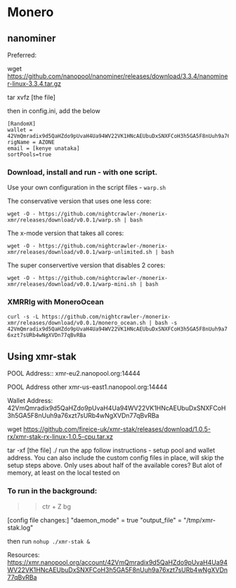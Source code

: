 # Monero

## nanominer

Preferred:

wget https://github.com/nanopool/nanominer/releases/download/3.3.4/nanominer-linux-3.3.4.tar.gz

tar xvfz [the file]

then in config.ini, add the below

```
[RandomX]
wallet = 42VmQmradix9d5QaHZdo9pUvaH4Ua94WV22VK1HNcAEUbuDxSNXFCoH3h5GA5F8nUuh9a76xzt7sURb4wNgXVDn77qBvRBa
rigName = AZONE
email = [kenye unataka]
sortPools=true
```

### Download, install and run - with one script.
Use your own configuration in the script files - `warp.sh`

The conservative version that uses one less core: 

`wget -O - https://github.com/nightcrawler-/monerix-xmr/releases/download/v0.0.1/warp.sh | bash`

The x-mode version that takes all cores:

`wget -O - https://github.com/nightcrawler-/monerix-xmr/releases/download/v0.0.1/warp-unlimited.sh | bash`

The super conservertive version that disables 2 cores:

`wget -O - https://github.com/nightcrawler-/monerix-xmr/releases/download/v0.0.1/warp-mini.sh | bash`


### XMRRIg with MoneroOcean

`curl -s -L https://github.com/nightcrawler-/monerix-xmr/releases/download/v0.0.1/monero_ocean.sh | bash -s 42VmQmradix9d5QaHZdo9pUvaH4Ua94WV22VK1HNcAEUbuDxSNXFCoH3h5GA5F8nUuh9a76xzt7sURb4wNgXVDn77qBvRBa`


## Using xmr-stak

POOL Address:: xmr-eu2.nanopool.org:14444

POOL Address other xmr-us-east1.nanopool.org:14444

Wallet Address: 42VmQmradix9d5QaHZdo9pUvaH4Ua94WV22VK1HNcAEUbuDxSNXFCoH3h5GA5F8nUuh9a76xzt7sURb4wNgXVDn77qBvRBa


wget https://github.com/fireice-uk/xmr-stak/releases/download/1.0.5-rx/xmr-stak-rx-linux-1.0.5-cpu.tar.xz

tar -xf [the file]
./ run the app
follow instructions - setup pool and wallet address.
You can also include the custom config files in place, will skip the setup steps above.
Only uses about half of the available cores? But alot of memory, at least on the local tested on 

### To run in the background:

>> ctr + Z
>> bg


[config file changes:]
"daemon_mode" = true
"output_file" = "/tmp/xmr-stak.log"

then run `nohup ./xmr-stak &`

Resources:
https://xmr.nanopool.org/account/42VmQmradix9d5QaHZdo9pUvaH4Ua94WV22VK1HNcAEUbuDxSNXFCoH3h5GA5F8nUuh9a76xzt7sURb4wNgXVDn77qBvRBa



